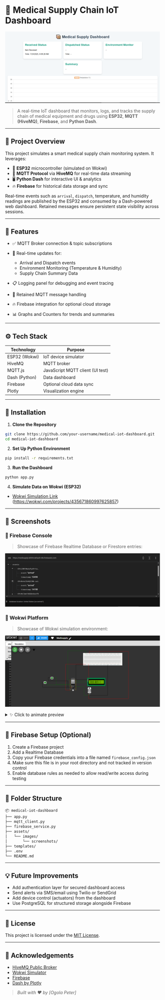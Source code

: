 # 🏥 Medical Supply Chain IoT Dashboard

![Project Banner](https://github.com/Ogola720/medisupply/blob/0193253d21ec531a9cc811023aa1782343cba99c/assets/images/Screenshot%20(4907).png)

> A real-time IoT dashboard that monitors, logs, and tracks the supply chain of medical equipment and drugs using **ESP32**, **MQTT (HiveMQ)**, **Firebase**, and **Python Dash**.

---

## 🚀 Project Overview

This project simulates a smart medical supply chain monitoring system. It leverages:

* 📡 **ESP32** microcontroller (simulated on Wokwi)
* 🔗 **MQTT Protocol** via **HiveMQ** for real-time data streaming
* 🖥️ **Python Dash** for interactive UI & analytics
* 🔥 **Firebase** for historical data storage and sync

Real-time events such as `arrival`, `dispatch`, temperature, and humidity readings are published by the ESP32 and consumed by a Dash-powered web dashboard. Retained messages ensure persistent state visibility across sessions.

---

## 🧱 Features

* ✅ MQTT Broker connection & topic subscriptions
* 📨 Real-time updates for:

  * Arrival and Dispatch events
  * Environment Monitoring (Temperature & Humidity)
  * Supply Chain Summary Data
* 📋 Logging panel for debugging and event tracing
* 🔄 Retained MQTT message handling
* 🔥 Firebase integration for optional cloud storage
* 📊 Graphs and Counters for trends and summaries

---

## ⚙️ Tech Stack

| Technology    | Purpose                          |
| ------------- | -------------------------------- |
| ESP32 (Wokwi) | IoT device simulator             |
| HiveMQ        | MQTT broker                      |
| MQTT.js       | JavaScript MQTT client (UI test) |
| Dash (Python) | Data dashboard                   |
| Firebase      | Optional cloud data sync         |
| Plotly        | Visualization engine             |

---

## 🔧 Installation

1. **Clone the Repository**

```bash
git clone https://github.com/your-username/medical-iot-dashboard.git
cd medical-iot-dashboard
```

2. **Set Up Python Environment**

```bash
pip install -r requirements.txt
```

3. **Run the Dashboard**

```bash
python app.py
```

4. **Simulate Data on Wokwi (ESP32)**

* [Wokwi Simulation Link](#) (https://wokwi.com/projects/435671860997625857)

---

## 📸 Screenshots

### 🔹 Firebase Console

> Showcase of Firebase Realtime Database or Firestore entries:

![Firebase Screenshot](https://github.com/Ogola720/medisupply/blob/5fd7bd4da0ea0c2a76a8dae11f21f05196882ec1/assets/images/Screenshot%20(4916).png)

### 🔹 Wokwi Platform

> Showcase of Wokwi simulation environment:

![Wokwi Screenshot](https://github.com/Ogola720/medisupply/blob/ded26c3217b24d8bec6d600f98646b7e480a8458/assets/images/Screenshot%20(4925)%20-%20Copy.png)

<details>
<summary>✨ Click to animate preview</summary>

![Animated View](./assets/images/screenshots/dashboard-animated.gif)

</details>

---

## 🔐 Firebase Setup (Optional)

1. Create a Firebase project
2. Add a Realtime Database
3. Copy your Firebase credentials into a file named `firebase_config.json`
4. Make sure this file is in your root directory and not tracked in version control
5. Enable database rules as needed to allow read/write access during testing

---

## 📂 Folder Structure

```
📦 medical-iot-dashboard
├── app.py
├── mqtt_client.py
├── firebase_service.py
├── assets/
│   └── images/
│       └── screenshots/
├── templates/
├── .env
└── README.md
```

---

## 💡 Future Improvements

* Add authentication layer for secured dashboard access
* Send alerts via SMS/email using Twilio or SendGrid
* Add device control (actuators) from the dashboard
* Use PostgreSQL for structured storage alongside Firebase

---

## 📄 License

This project is licensed under the [MIT License](LICENSE).

---

## 🤝 Acknowledgements

* [HiveMQ Public Broker](https://www.hivemq.com/public-mqtt-broker/)
* [Wokwi Simulator](https://wokwi.com/)
* [Firebase](https://firebase.google.com/)
* [Dash by Plotly](https://dash.plotly.com/)

> *Built with ❤️ by \[Ogola Peter]*
